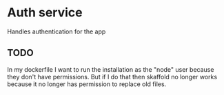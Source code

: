 # Auth service 

Handles authentication for the app

## TODO

In my dockerfile I want to run the installation as the "node" user because they don't have permissions. But if I do that then skaffold no longer works because it no longer has permission to replace old files.